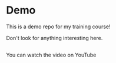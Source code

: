 # Demo

This is a demo repo for my training course!

Don't look for anything interesting here.

##
You can watch the video on YouTube
